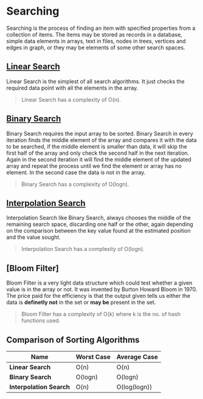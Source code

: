 # Searching

Searching is the process of finding an item with specified properties from a collection of items. The items may be stored as records in a database, simple data elements in arrays, text in files, nodes in trees, vertices and edges in graph, or they may be elements of some other search spaces.

## [Linear Search]

Linear Search is the simplest of all search algorithms. It just checks the required data point with all the elements in the array.

> Linear Search has a complexity of O(n).

## [Binary Search]

Binary Search requires the input array to be sorted. Binary Search in every iteration finds the middle element of the array and compares it with the data to be searched, if the middle element is smaller than data, it will skip the first half of the array and only check the second half in the next iteration. Again in the second iteration it will find the middle element of the updated array and repeat the process until we find the element or array has no element. In the second case the data is not in the array.

> Binary Search has a complexity of O(logn).

## [Interpolation Search]

Interpolation Search like Binary Search, always chooses the middle of the remaining search space, discarding one half or the other, again depending on the comparison between the key value found at the estimated position and the value sought.

> Interpolation Search has a complexity of O(logn).

## [Bloom Filter]

Bloom Filter is a very light data structure which could test whether a given value is in the array or not. It was invented by Burton Howard Bloom in 1970. The price paid for the efficiency is that the output given tells us either the data is **definetly not** in the set or **may be** present in the set.

> Bloom Filter has a complexity of O(k) where k is the no. of hash functions used.

## Comparison of Sorting Algorithms

|Name|Worst Case|Average Case|
|---|--|---|
|**Linear Search**| O(n) | O(n) |
|**Binary Search**|O(logn)|O(logn)|
|**Interpolation Search**|O(n)|O(log(logn))|

[Linear Search]: linear_search.py
[Binary Search]: binary_search.py
[Interpolation Search]: interpolation_search.py
